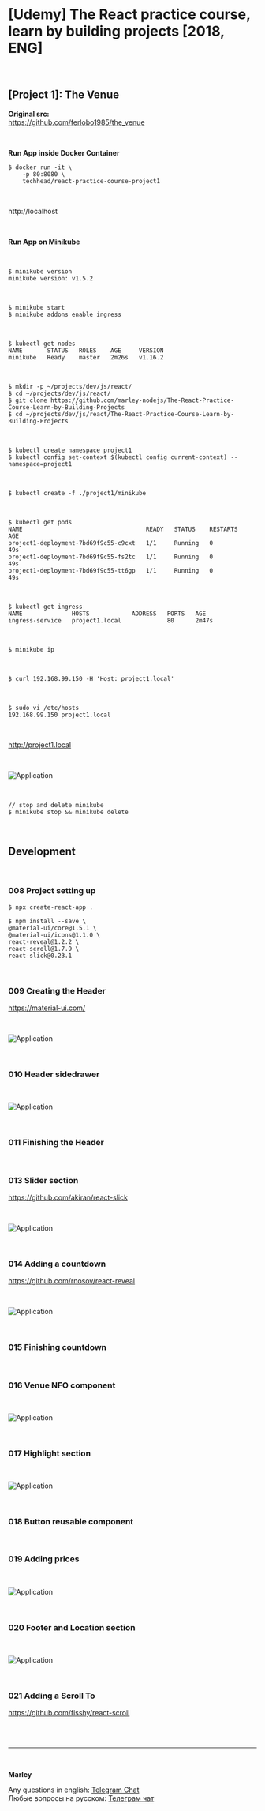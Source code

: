 # [Udemy] The React practice course, learn by building projects [2018, ENG]

<br/>

## [Project 1]: The Venue

**Original src:**  
https://github.com/ferlobo1985/the_venue

<br/>

**Run App inside Docker Container**

```
$ docker run -it \
    -p 80:8080 \
    techhead/react-practice-course-project1
```

<br/>

http://localhost

<br/>

**Run App on Minikube**

<br/>

    $ minikube version
    minikube version: v1.5.2

<br/>

    $ minikube start
    $ minikube addons enable ingress

<br/>

    $ kubectl get nodes
    NAME       STATUS   ROLES    AGE     VERSION
    minikube   Ready    master   2m26s   v1.16.2

<br/>

    $ mkdir -p ~/projects/dev/js/react/
    $ cd ~/projects/dev/js/react/
    $ git clone https://github.com/marley-nodejs/The-React-Practice-Course-Learn-by-Building-Projects
    $ cd ~/projects/dev/js/react/The-React-Practice-Course-Learn-by-Building-Projects

<br/>

    $ kubectl create namespace project1
    $ kubectl config set-context $(kubectl config current-context) --namespace=project1

<br/>

    $ kubectl create -f ./project1/minikube

<br/>

    $ kubectl get pods
    NAME                                   READY   STATUS    RESTARTS   AGE
    project1-deployment-7bd69f9c55-c9cxt   1/1     Running   0          49s
    project1-deployment-7bd69f9c55-fs2tc   1/1     Running   0          49s
    project1-deployment-7bd69f9c55-tt6gp   1/1     Running   0          49s

<br/>

    $ kubectl get ingress
    NAME              HOSTS            ADDRESS   PORTS   AGE
    ingress-service   project1.local             80      2m47s

<br/>

    $ minikube ip

<br/>

    $ curl 192.168.99.150 -H 'Host: project1.local'

<br/>

    $ sudo vi /etc/hosts
    192.168.99.150 project1.local

<br/>

http://project1.local

<br/>

![Application](../img/pic-01-final.png?raw=true)

<br/>

    // stop and delete minikube
    $ minikube stop && minikube delete

<br/>

## Development

<br/>

### 008 Project setting up

    $ npx create-react-app .

    $ npm install --save \
    @material-ui/core@1.5.1 \
    @material-ui/icons@1.1.0 \
    react-reveal@1.2.2 \
    react-scroll@1.7.9 \
    react-slick@0.23.1

<br/>

### 009 Creating the Header

https://material-ui.com/

<br/>

![Application](../img/pic-01-01.png?raw=true)

<br/>

### 010 Header sidedrawer

<br/>

![Application](../img/pic-01-02.png?raw=true)

<br/>

### 011 Finishing the Header

<br/>

### 013 Slider section

https://github.com/akiran/react-slick

<br/>

![Application](../img/pic-01-03.png?raw=true)

<br/>

### 014 Adding a countdown

https://github.com/rnosov/react-reveal

<br/>

![Application](../img/pic-01-04.png?raw=true)

<br/>

### 015 Finishing countdown

<br/>

### 016 Venue NFO component

<br/>

![Application](../img/pic-01-05.png?raw=true)

<br/>

### 017 Highlight section

<br/>

![Application](../img/pic-01-06.png?raw=true)

<br/>

### 018 Button reusable component

<br/>

### 019 Adding prices

<br/>

![Application](../img/pic-01-07.png?raw=true)

<br/>

### 020 Footer and Location section

<br/>

![Application](../img/pic-01-08.png?raw=true)

<br/>

### 021 Adding a Scroll To

https://github.com/fisshy/react-scroll

<br/><br/>

---

<br/>

**Marley**

Any questions in english: <a href="https://jsdev.org/chat/">Telegram Chat</a>  
Любые вопросы на русском: <a href="https://jsdev.ru/chat/">Телеграм чат</a>
